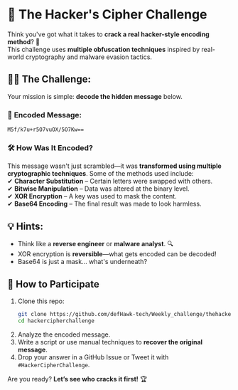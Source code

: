 # 🔐 The Hacker's Cipher Challenge

Think you've got what it takes to **crack a real hacker-style encoding method**? 🤔  
This challenge uses **multiple obfuscation techniques** inspired by real-world cryptography and malware evasion tactics.

## 🕵️‍♂️ The Challenge:
Your mission is simple: **decode the hidden message** below.

### 🔑 **Encoded Message:**
```
M5f/k7u+r5O7vuOX/5O7Kw==
```
### 🛠 **How Was It Encoded?**
This message wasn't just scrambled—it was **transformed using multiple cryptographic techniques**. Some of the methods used include:  
✔ **Character Substitution** – Certain letters were swapped with others.  
✔ **Bitwise Manipulation** – Data was altered at the binary level.  
✔ **XOR Encryption** – A key was used to mask the content.  
✔ **Base64 Encoding** – The final result was made to look harmless.  

## 💡 **Hints:**
- Think like a **reverse engineer** or **malware analyst**. 🔍  
- XOR encryption is **reversible**—what gets encoded can be decoded!  
- Base64 is just a mask... what's underneath?  

## 🚀 **How to Participate**
1. Clone this repo:  
   ```bash
   git clone https://github.com/defHawk-tech/Weekly_challenge/thehackerscipher.git
   cd hackercipherchallenge
   ```
2. Analyze the encoded message.  
3. Write a script or use manual techniques to **recover the original message**.  
4. Drop your answer in a GitHub Issue or Tweet it with `#HackerCipherChallenge`.  

Are you ready? **Let’s see who cracks it first!** 🏆  
